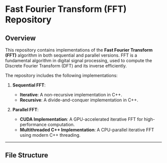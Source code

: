 # Fast Fourier Transform (FFT) Repository

## Overview

This repository contains implementations of the **Fast Fourier Transform (FFT)** algorithm in both sequential and parallel versions. FFT is a fundamental algorithm in digital signal processing, used to compute the Discrete Fourier Transform (DFT) and its inverse efficiently.

The repository includes the following implementations:

1. **Sequential FFT**:
   - **Iterative**: A non-recursive implementation in C++.
   - **Recursive**: A divide-and-conquer implementation in C++.

2. **Parallel FFT**:
   - **CUDA Implementation**: A GPU-accelerated iterative FFT for high-performance computation.
   - **Multithreaded C++ Implementation**: A CPU-parallel iterative FFT using modern C++ threading.

---

## File Structure
